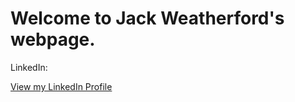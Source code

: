 <html>
<body>

<h1> Welcome to Jack Weatherford's webpage.</h1>

<p> LinkedIn: </p>

<a href="https://www.linkedin.com/in/jackweatherford/">View my LinkedIn Profile</a>

</body>
</html>
